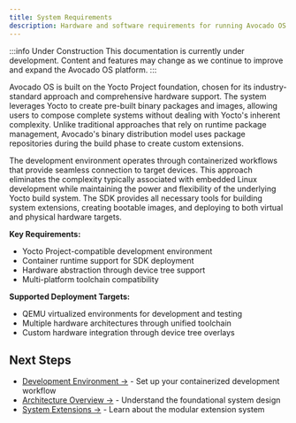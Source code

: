 ```yaml
---
title: System Requirements
description: Hardware and software requirements for running Avocado OS and the SDK.
---
```


:::info Under Construction
This documentation is currently under development. Content and features may change as we continue to improve and expand the Avocado OS platform.
:::

Avocado OS is built on the Yocto Project foundation, chosen for its industry-standard approach and comprehensive hardware support. The system leverages Yocto to create pre-built binary packages and images, allowing users to compose complete systems without dealing with Yocto's inherent complexity. Unlike traditional approaches that rely on runtime package management, Avocado's binary distribution model uses package repositories during the build phase to create custom extensions.

The development environment operates through containerized workflows that provide seamless connection to target devices. This approach eliminates the complexity typically associated with embedded Linux development while maintaining the power and flexibility of the underlying Yocto build system. The SDK provides all necessary tools for building system extensions, creating bootable images, and deploying to both virtual and physical hardware targets.

**Key Requirements:**
- Yocto Project-compatible development environment
- Container runtime support for SDK deployment
- Hardware abstraction through device tree support
- Multi-platform toolchain compatibility

**Supported Deployment Targets:**
- QEMU virtualized environments for development and testing
- Multiple hardware architectures through unified toolchain
- Custom hardware integration through device tree overlays

## Next Steps

- [Development Environment →](./development-environment) - Set up your containerized development workflow
- [Architecture Overview →](./architecture-overview) - Understand the foundational system design
- [System Extensions →](./system-extensions) - Learn about the modular extension system
